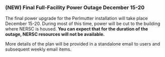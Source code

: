 ### (NEW) Final Full-Facility Power Outage December 15-20

The final power upgrade for the Perlmutter installation will take place
December 15-20. During most of this time, power will be cut to the building 
where NERSC is housed. **You can expect that for the duration of the outage, 
NERSC resources will not be available.**

More details of the plan will be provided in a standalone email to users and 
subsequent weekly email items.

